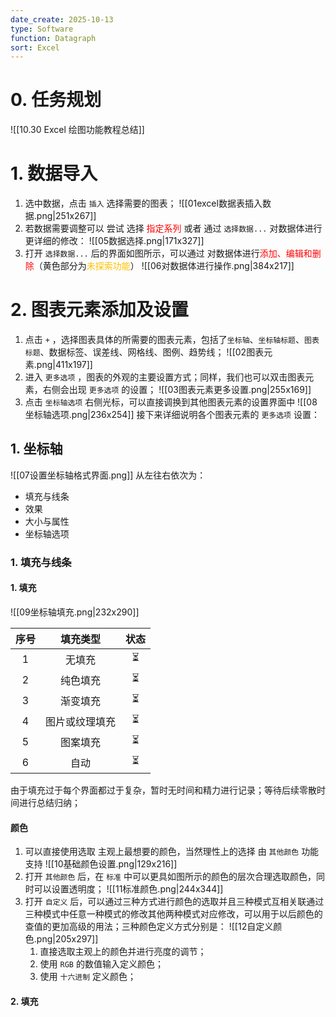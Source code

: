 ```yaml
---
date_create: 2025-10-13
type: Software
function: Datagraph
sort: Excel
---
```

# 0. 任务规划
![[10.30 Excel 绘图功能教程总结]]
# 1. 数据导入
1. 选中数据，点击 `插入` 选择需要的图表；
	![[01excel数据表插入数据.png|251x267]]
2. 若数据需要调整可以 尝试 选择 <font color="#ff0000">指定系列</font> 或者 通过 `选择数据...` 对数据体进行更详细的修改：
	![[05数据选择.png|171x327]]
3. 打开 `选择数据...` 后的界面如图所示，可以通过 对数据体进行<font color="#ff0000">添加、编辑和删除</font>（黄色部分为<font color="#ffc000">未探索功能</font>）
	![[06对数据体进行操作.png|384x217]]
# 2. 图表元素添加及设置
1. 点击 `+` ，选择图表具体的所需要的图表元素，包括了`坐标轴`、`坐标轴标题`、`图表标题`、数据标签、误差线、网格线、图例、趋势线；
	![[02图表元素.png|411x197]]
2. 进入 `更多选项` ，图表的外观的主要设置方式；同样，我们也可以双击图表元素，右侧会出现 `更多选项` 的设置；
	![[03图表元素更多设置.png|255x169]]
3. 点击 `坐标轴选项` 右侧光标，可以直接调换到其他图表元素的设置界面中
	![[08坐标轴选项.png|236x254]]
接下来详细说明各个图表元素的 `更多选项` 设置：
## 1. 坐标轴
![[07设置坐标轴格式界面.png]]
从左往右依次为：
- 填充与线条
- 效果
- 大小与属性
- 坐标轴选项
### 1. 填充与线条
#### 1. 填充
![[09坐标轴填充.png|232x290]]

| 序号  |  填充类型   | 状态  |
| :-: | :-----: | :-: |
|  1  |   无填充   |  ⏳  |
|  2  |  纯色填充   |  ⏳  |
|  3  |  渐变填充   |  ⏳  |
|  4  | 图片或纹理填充 |  ⏳  |
|  5  |  图案填充   |  ⏳  |
|  6  |   自动    |  ⏳  |
由于填充过于每个界面都过于复杂，暂时无时间和精力进行记录；等待后续零散时间进行总结归纳；
#### 颜色
1. 可以直接使用选取 主观上最想要的颜色，当然理性上的选择 由 `其他颜色` 功能支持
	![[10基础颜色设置.png|129x216]]
2. 打开 `其他颜色` 后，在 `标准` 中可以更具如图所示的颜色的层次合理选取颜色，同时可以设置透明度；
	![[11标准颜色.png|244x344]]
3. 打开 `自定义` 后，可以通过三种方式进行颜色的选取并且三种模式互相关联通过三种模式中任意一种模式的修改其他两种模式对应修改，可以用于以后颜色的查值的更加高级的用法；三种颜色定义方式分别是：
	![[12自定义颜色.png|205x297]]
	1. 直接选取主观上的颜色并进行亮度的调节；
	2. 使用 `RGB` 的数值输入定义颜色；
	3. 使用 `十六进制` 定义颜色；
#### 2. 填充














